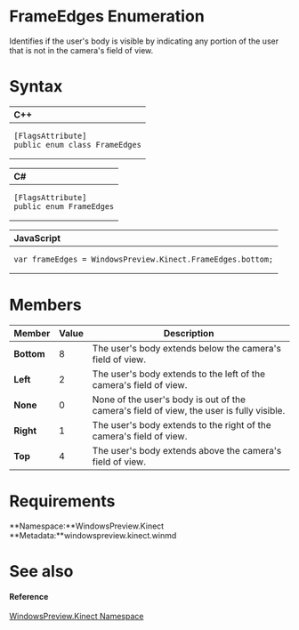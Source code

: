FrameEdges Enumeration  
======================  

Identifies if the user's body is visible by indicating any portion of the user that is not in the camera's field of view. <span id="syntaxSection"></span>

Syntax  
======  

<table>
<colgroup>
<col width="100%" />
</colgroup>
<thead>
<tr class="header">
<th align="left">C++</th>
</tr>
</thead>
<tbody>
<tr class="odd">
<td align="left"><pre><code>[FlagsAttribute]  
public enum class FrameEdges</code></pre></td>
</tr>
</tbody>
</table>

<table>
<colgroup>
<col width="100%" />
</colgroup>
<thead>
<tr class="header">
<th align="left">C#</th>
</tr>
</thead>
<tbody>
<tr class="odd">
<td align="left"><pre><code>[FlagsAttribute]  
public enum FrameEdges</code></pre></td>
</tr>
</tbody>
</table>

<table>
<colgroup>
<col width="100%" />
</colgroup>
<thead>
<tr class="header">
<th align="left">JavaScript</th>
</tr>
</thead>
<tbody>
<tr class="odd">
<td align="left"><pre><code>var frameEdges = WindowsPreview.Kinect.FrameEdges.bottom;</code></pre></td>
</tr>
</tbody>
</table>

<span id="ID4E3B"></span>

Members  
=======  

| Member     | Value | Description                                                                              |
|------------|-------|------------------------------------------------------------------------------------------|
| **Bottom** | 8     | The user's body extends below the camera's field of view.                                |
| **Left**   | 2     | The user's body extends to the left of the camera's field of view.                       |
| **None**   | 0     | None of the user's body is out of the camera's field of view, the user is fully visible. |
| **Right**  | 1     | The user's body extends to the right of the camera's field of view.                      |
| **Top**    | 4     | The user's body extends above the camera's field of view.                                |

<span id="requirements"></span>

Requirements  
============  

**Namespace:**WindowsPreview.Kinect  
**Metadata:**windowspreview.kinect.winmd  

<span id="ID4EDC"></span>

See also  
========  

<span id="ID4EFC"></span>
#### Reference  

[WindowsPreview.Kinect Namespace](../Kinect.md)  



<!--Please do not edit the data in the comment block below.-->
<!--
TOCTitle : FrameEdges Enumeration
RLTitle : FrameEdges Enumeration
KeywordK : FrameEdges enumeration
KeywordK : WindowsPreview.Kinect.FrameEdges enumeration
HelpPriority : 2
KeywordF : WindowsPreview.Kinect.FrameEdges
KeywordF : FrameEdges
KeywordF : WindowsPreview.Kinect.FrameEdges
KeywordA : T:WindowsPreview.Kinect.FrameEdges
AssetID : T:WindowsPreview.Kinect.FrameEdges
Locale : en-us
CommunityContent : 1
APIType : Managed
APILocation : windowspreview.kinect.winmd
APIName : WindowsPreview.Kinect.FrameEdges
TargetOS : Windows
TopicType : kbSyntax
DevLang : VB
DevLang : CSharp
DevLang : JavaScript
DevLang : C++
DocSet : K4Wv2
ProjType : K4Wv2Proj
Technology : Kinect for Windows
Product : Kinect for Windows SDK v2
productversion : 20
-->
